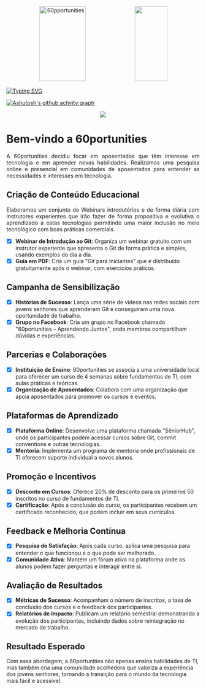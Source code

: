 <div align="center">  
  <img width="49%" height="195px" src="https://github-readme-stats.vercel.app/api?username=s60pportunities&show_icons=true&count_private=true&hide_border=true&title_color=00bfbf&icon_color=00bfbf&text_color=c9d1d9&bg_color=0d1117" alt="60pportunities"/> 
  <img width="41%" height="195px" src="https://github-readme-stats.vercel.app/api/top-langs/?username=s60pportunities&layout=compact&hide_border=true&title_color=00bfbf&text_color=00bfbf&bg_color=0d1117" />
</div>

[![Typing SVG](https://readme-typing-svg.herokuapp.com/?color=1a03fb&size=35&center=true&vCenter=true&width=1000&lines=s60pportunities+Horacio+Vasconcellos;Be+Welcome!+:%29)](https://git.io/typing-svg) 

[![Ashutosh's github activity graph](https://github-readme-activity-graph.vercel.app/graph?username=s60pportunities&bg_color=f0ea7a&color=000000&line=0053fa&point=0133f9&area=true&hide_border=true)](https://github.com/ashutosh00710/github-readme-activity-graph)

<p align="center">
  <img src="https://github-profile-trophy.vercel.app/?username=s60pportunities&theme=dracula&row=2&no-bg=true&column=3&margin-w=15&margin-h=15" />
</p>

# Bem-vindo a 60portunities
<p align="justify">A  60portunities decidiu focar em aposentados que têm interesse em tecnologia e em aprender novas habilidades. Realizamos uma pesquisa online e presencial em comunidades de aposentados para entender as necessidades e interesses em tecnologia.</p>

## Criação de Conteúdo Educacional
<p align="justify">Elaboramos um conjunto de Webinars introdutórios e de forma diária com instrutores experientes que irão fazer de forma propositiva e evolutiva o aprendizado a estas tecnologias permitindo uma maior inclusão no meio tecnológico com boas práticas comerciais.</p>

- [x] **Webinar de Introdução ao Git**: Organiza um webinar gratuito com um instrutor experiente que apresenta o Git de forma prática e simples, usando exemplos do dia a dia.
- [x] **Guia em PDF**: Cria um guia "Git para Iniciantes" que é distribuído gratuitamente após o webinar, com exercícios práticos.
## Campanha de Sensibilização

- [x] **Histórias de Sucesso**: Lança uma série de vídeos nas redes sociais com jovens senhores que aprenderam Git e conseguiram uma nova oportunidade de trabalho.
- [x] **Grupo no Facebook**: Cria um grupo no Facebook chamado "60portunities – Aprendendo Juntos", onde membros compartilham dúvidas e experiências.
## Parcerias e Colaborações

- [x] **Instituição de Ensino**: 60portunities se associa a uma universidade local para oferecer um curso de 4 semanas sobre fundamentos de TI, com aulas práticas e teóricas.
- [x] **Organização de Aposentados**: Colabora com uma organização que apoia aposentados para promover os cursos e eventos.
## Plataformas de Aprendizado

- [x] **Plataforma Online**: Desenvolve uma plataforma chamada "SêniorHub", onde os participantes podem acessar cursos sobre Git, commit conventions e outras tecnologias.
- [x] **Mentoria**: Implementa um programa de mentoria onde profissionais de TI oferecem suporte individual a novos alunos.
## Promoção e Incentivos

- [x] **Desconto em Cursos**: Oferece 20% de desconto para os primeiros 50 inscritos no curso de fundamentos de TI.
- [x] **Certificação**: Após a conclusão do curso, os participantes recebem um certificado reconhecido, que podem incluir em seus currículos.
## Feedback e Melhoria Contínua

- [x] **Pesquisa de Satisfação**: Após cada curso, aplica uma pesquisa para entender o que funcionou e o que pode ser melhorado.
- [x] **Comunidade Ativa**: Mantém um fórum ativo na plataforma onde os alunos podem fazer perguntas e interagir entre si.
## Avaliação de Resultados

- [x] **Métricas de Sucesso**: Acompanham o número de inscritos, a taxa de conclusão dos cursos e o feedback dos participantes.
- [x] **Relatórios de Impacto**: Publicam um relatório semestral demonstrando a evolução dos participantes, incluindo dados sobre reintegração no mercado de trabalho.
## Resultado Esperado
Com essa abordagem, a 60portunities não apenas ensina habilidades de TI, mas também cria uma comunidade acolhedora que valoriza a experiência dos jovens senhores, tornando a transição para o mundo da tecnologia mais fácil e acessível.
